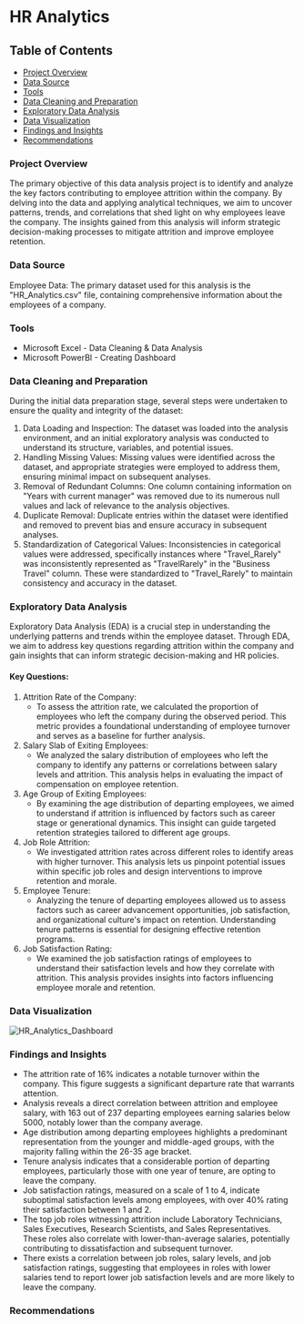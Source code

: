 # HR Analytics

## Table of Contents
- [Project Overview](#project-overview)
- [Data Source](#data-source)
- [Tools](#tools)
- [Data Cleaning and Preparation](#data-cleaning-and-preparation)
- [Exploratory Data Analysis](#exploratory-data-analysis)
- [Data Visualization](#data-visualization)
- [Findings and Insights](#findings-and-insights)
- [Recommendations](#recommendations)


### Project Overview

The primary objective of this data analysis project is to identify and analyze the key factors contributing to employee attrition within the company. By delving into the data and applying analytical techniques, we aim to uncover patterns, trends, and correlations that shed light on why employees leave the company. The insights gained from this analysis will inform strategic decision-making processes to mitigate attrition and improve employee retention.

### Data Source

Employee Data: The primary dataset used for this analysis is the "HR_Analytics.csv" file, containing comprehensive information about the employees of a company.

### Tools

- Microsoft Excel - Data Cleaning & Data Analysis
- Microsoft PowerBI - Creating Dashboard

### Data Cleaning and Preparation

During the initial data preparation stage, several steps were undertaken to ensure the quality and integrity of the dataset:

1. Data Loading and Inspection: The dataset was loaded into the analysis environment, and an initial exploratory analysis was conducted to understand its structure, variables, and potential issues.
2. Handling Missing Values: Missing values were identified across the dataset, and appropriate strategies were employed to address them, ensuring minimal impact on subsequent analyses.
3. Removal of Redundant Columns: One column containing information on "Years with current manager" was removed due to its numerous null values and lack of relevance to the analysis objectives.
4. Duplicate Removal: Duplicate entries within the dataset were identified and removed to prevent bias and ensure accuracy in subsequent analyses.
5. Standardization of Categorical Values: Inconsistencies in categorical values were addressed, specifically instances where "Travel_Rarely" was inconsistently represented as "TravelRarely" in the "Business Travel" column. These were standardized to "Travel_Rarely" to maintain consistency and accuracy in the dataset.

### Exploratory Data Analysis

Exploratory Data Analysis (EDA) is a crucial step in understanding the underlying patterns and trends within the employee dataset. Through EDA, we aim to address key questions regarding attrition within the company and gain insights that can inform strategic decision-making and HR policies.

#### Key Questions:

1. Attrition Rate of the Company:
   - To assess the attrition rate, we calculated the proportion of employees who left the company during the observed period. This metric provides a foundational understanding of employee turnover and serves as a baseline for further analysis.
2. Salary Slab of Exiting Employees:
   - We analyzed the salary distribution of employees who left the company to identify any patterns or correlations between salary levels and attrition. This analysis helps in evaluating the impact of compensation on employee retention.
3. Age Group of Exiting Employees:
   - By examining the age distribution of departing employees, we aimed to understand if attrition is influenced by factors such as career stage or generational dynamics. This insight can guide targeted retention strategies tailored to different age groups.
4. Job Role Attrition:
   - We investigated attrition rates across different roles to identify areas with higher turnover. This analysis lets us pinpoint potential issues within specific job roles and design interventions to improve retention and morale.
5. Employee Tenure:
   - Analyzing the tenure of departing employees allowed us to assess factors such as career advancement opportunities, job satisfaction, and organizational culture's impact on retention. Understanding tenure patterns is essential for designing effective retention programs.
6. Job Satisfaction Rating:
   - We examined the job satisfaction ratings of employees to understand their satisfaction levels and how they correlate with attrition. This analysis provides insights into factors influencing employee morale and retention.

 
### Data Visualization

![HR_Analytics_Dashboard](https://github.com/ritvikmeharda/HR-Analytics/assets/95915956/f9fa0be3-eed2-48fb-adbc-7b089ad9a55f)

### Findings and Insights

- The attrition rate of 16% indicates a notable turnover within the company. This figure suggests a significant departure rate that warrants attention.
- Analysis reveals a direct correlation between attrition and employee salary, with 163 out of 237 departing employees earning salaries below 5000, notably lower than the company average.
- Age distribution among departing employees highlights a predominant representation from the younger and middle-aged groups, with the majority falling within the 26-35 age bracket.
- Tenure analysis indicates that a considerable portion of departing employees, particularly those with one year of tenure, are opting to leave the company.
- Job satisfaction ratings, measured on a scale of 1 to 4, indicate suboptimal satisfaction levels among employees, with over 40% rating their satisfaction between 1 and 2.
- The top job roles witnessing attrition include Laboratory Technicians, Sales Executives, Research Scientists, and Sales Representatives. These roles also correlate with lower-than-average salaries, potentially contributing to dissatisfaction and subsequent turnover.
- There exists a correlation between job roles, salary levels, and job satisfaction ratings, suggesting that employees in roles with lower salaries tend to report lower job satisfaction levels and are more likely to leave the company.

### Recommendations






